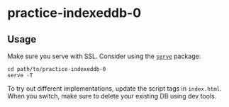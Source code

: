 # practice-indexeddb-0

## Usage

Make sure you serve with SSL.
Consider using the [`serve`](https://www.npmjs.com/package/serve) package:

    cd path/to/practice-indexeddb-0
    serve -T

To try out different implementations, update the script tags in `index.html`.
When you switch, make sure to delete your existing DB using dev tools.

